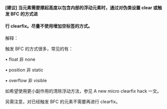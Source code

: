 #### \[建议\] 当元素需要撑起高度以包含内部的浮动元素时，通过对伪类设置 clear 或触发 BFC 的方式进

#### 行 clearfix。尽量不使用增加空标签的方式。

解释：

触发 BFC 的方式很多，常见的有：

•	float 非 none

•	position 非 static

•	overflow 非 visible

如希望使用更小副作用的清除浮动方法，参见 A new micro clearfix hack 一文。

另需注意，对已经触发 BFC 的元素不需要再进行 clearfix。

